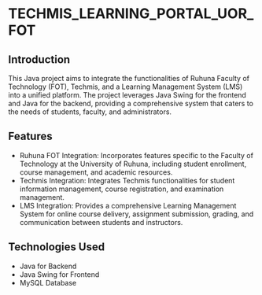 # TECHMIS_LEARNING_PORTAL_UOR_FOT

## Introduction
This Java project aims to integrate the functionalities of Ruhuna Faculty of Technology (FOT), Techmis, and a Learning Management System (LMS) into a unified platform. The project leverages Java Swing for the frontend and Java for the backend, providing a comprehensive system that caters to the needs of students, faculty, and administrators.

## Features
- Ruhuna FOT Integration: Incorporates features specific to the Faculty of Technology at the University of Ruhuna, including student enrollment, course management, and academic resources.
- Techmis Integration: Integrates Techmis functionalities for student information management, course registration, and examination management.
- LMS Integration: Provides a comprehensive Learning Management System for online course delivery, assignment submission, grading, and communication between students and instructors.
 
## Technologies Used
 - Java for Backend
 - Java Swing for Frontend
 - MySQL Database

 
